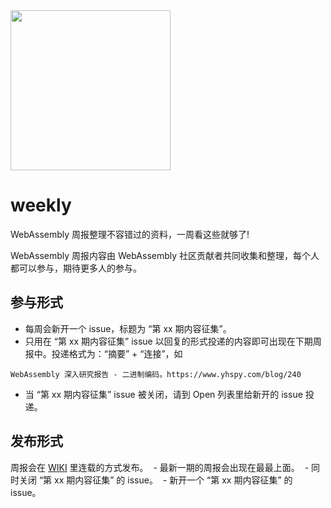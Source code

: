 <img src="https://user-images.githubusercontent.com/799578/27982542-5957bcba-63d6-11e7-93a6-2e71b30e87a5.png" width="256"/>

# weekly
WebAssembly 周报整理不容错过的资料，一周看这些就够了!

WebAssembly 周报内容由 WebAssembly 社区贡献者共同收集和整理，每个人都可以参与，期待更多人的参与。

## 参与形式

 - 每周会新开一个 issue，标题为 “第 xx 期内容征集”。
 - 只用在 “第 xx 期内容征集” issue 以回复的形式投递的内容即可出现在下期周报中。投递格式为：“摘要” + “连接”，如
 ```
 WebAssembly 深入研究报告 - 二进制编码。https://www.yhspy.com/blog/240
 ```
 - 当 “第 xx 期内容征集” issue 被关闭，请到 Open 列表里给新开的 issue 投递。
 
 ## 发布形式
 
 周报会在 [WIKI](https://github.com/WebAssembly-cn/weekly/wiki) 里连载的方式发布。
  - 最新一期的周报会出现在最最上面。
  - 同时关闭 “第 xx 期内容征集” 的 issue。
  - 新开一个 “第 xx 期内容征集” 的 issue。
